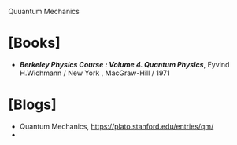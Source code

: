 Quuantum Mechanics


# [Books]
+ ***Berkeley Physics Course : Volume 4. Quantum Physics***, Eyvind H.Wichmann / New York , MacGraw-Hill / 1971

# [Blogs]
+ Quantum Mechanics, https://plato.stanford.edu/entries/qm/
+ 
